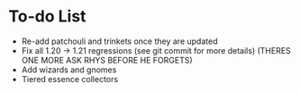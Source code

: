 # To-do List

- Re-add patchouli and trinkets once they are updated
- Fix all 1.20 -> 1.21 regressions (see git commit for more details) (THERES ONE MORE ASK RHYS BEFORE HE FORGETS)
- Add wizards and gnomes
- Tiered essence  collectors
